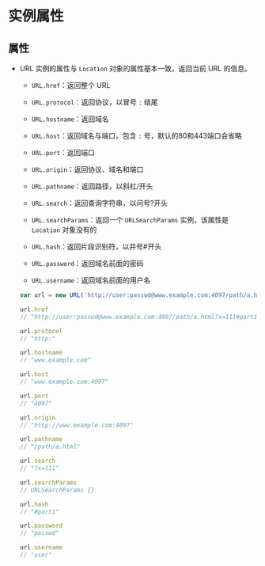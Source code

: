# 实例属性

## 属性

  - URL 实例的属性与 `Location` 对象的属性基本一致，返回当前 URL 的信息。

      - `URL.href`：返回整个 URL

      - `URL.protocol`：返回协议，以冒号 `:` 结尾

      - `URL.hostname`：返回域名

      - `URL.host`：返回域名与端口，包含 `:` 号，默认的80和443端口会省略

      - `URL.port`：返回端口

      - `URL.origin`：返回协议、域名和端口

      - `URL.pathname`：返回路径，以斜杠/开头

      - `URL.search`：返回查询字符串，以问号?开头

      - `URL.searchParams`：返回一个 `URLSearchParams` 实例，该属性是 `Location` 对象没有的

      - `URL.hash`：返回片段识别符，以井号#开头

      - `URL.password`：返回域名前面的密码

      - `URL.username`：返回域名前面的用户名

    ```javascript
    var url = new URL('http://user:passwd@www.example.com:4097/path/a.html?x=111#part1');

    url.href
    // "http://user:passwd@www.example.com:4097/path/a.html?x=111#part1"

    url.protocol
    // "http:"

    url.hostname
    // "www.example.com"

    url.host
    // "www.example.com:4097"

    url.port
    // "4097"

    url.origin
    // "http://www.example.com:4097"

    url.pathname
    // "/path/a.html"

    url.search
    // "?x=111"

    url.searchParams
    // URLSearchParams {}

    url.hash
    // "#part1"

    url.password
    // "passwd"

    url.username
    // "user"
    ```
